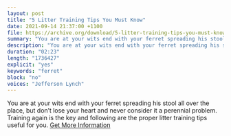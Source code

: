 ```yaml
---
layout: post
title: "5 Litter Training Tips You Must Know"
date: 2021-09-14 21:37:00 +1100
file: https://archive.org/download/5-litter-training-tips-you-must-know/5%20litter%20training%20tips%20You%20must%20know.mp3
summary: "You are at your wits end with your ferret spreading his stool all over the place, but don’t lose your heart and never consider it a perennial problem. Training again is the key and following are the proper litter training tips useful for you. "
description: "You are at your wits end with your ferret spreading his stool all over the place, but don’t lose your heart and never consider it a perennial problem. Training again is the key and following are the proper litter training tips useful for you."
duration: "02:23" 
length: "1736427"
explicit: "yes" 
keywords: "ferret"
block: "no" 
voices: "Jefferson Lynch"
---
```


You are at your wits end with your ferret spreading his stool all over the place, but don’t lose your heart and never consider it a perennial problem. Training again is the key and following are the proper litter training tips useful for you. [Get More Information](https://ferretvoice.com/ferret-litter-box/)

